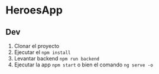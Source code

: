 # HeroesApp

## Dev
1. Clonar el proyecto
2. Ejecutar el ```npm install```
3. Levantar backend ```npm run backend```
4. Ejecutar la app ```npm start``` o bien el comando ```ng serve -o```